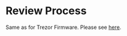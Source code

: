 # Review Process

Same as for Trezor Firmware. Please see [here](https://docs.trezor.io/trezor-firmware/misc/review.html). 
